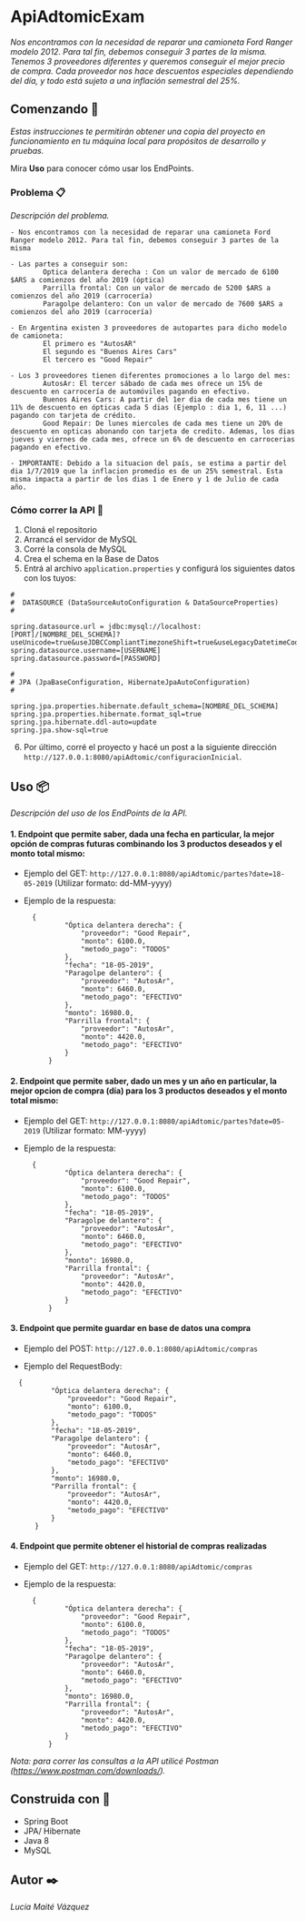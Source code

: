 # ApiAdtomicExam

_Nos encontramos con la necesidad de reparar una camioneta Ford Ranger modelo 2012. Para tal fin, debemos conseguir 3 partes de la misma. Tenemos 3 proveedores diferentes y queremos conseguir el mejor precio de compra._
_Cada proveedor nos hace descuentos especiales dependiendo del día, y todo está sujeto a una inflación semestral del 25%._

## Comenzando 🚀

_Estas instrucciones te permitirán obtener una copia del proyecto en funcionamiento en tu máquina local para propósitos de desarrollo y pruebas._

Mira **Uso** para conocer cómo usar los EndPoints.

### Problema 📋

_Descripción del problema._

```
- Nos encontramos con la necesidad de reparar una camioneta Ford Ranger modelo 2012. Para tal fin, debemos conseguir 3 partes de la misma

- Las partes a conseguir son: 
		Optica delantera derecha : Con un valor de mercado de 6100 $ARS a comienzos del año 2019 (óptica)
		Parrilla frontal: Con un valor de mercado de 5200 $ARS a comienzos del año 2019 (carrocería)
		Paragolpe delantero: Con un valor de mercado de 7600 $ARS a comienzos del año 2019 (carrocería)

- En Argentina existen 3 proveedores de autopartes para dicho modelo de camioneta:
		El primero es "AutosAR"
		El segundo es "Buenos Aires Cars"
		El tercero es "Good Repair"

- Los 3 proveedores tienen diferentes promociones a lo largo del mes:
		AutosAr: El tercer sábado de cada mes ofrece un 15% de descuento en carrocería de automóviles pagando en efectivo.
		Buenos Aires Cars: A partir del 1er dia de cada mes tiene un 11% de descuento en ópticas cada 5 dias (Ejemplo : dia 1, 6, 11 ...) pagando con tarjeta de crédito.
		Good Repair: De lunes miercoles de cada mes tiene un 20% de descuento en opticas abonando con tarjeta de credito. Ademas, los dias jueves y viernes de cada mes, ofrece un 6% de descuento en carrocerias pagando en efectivo.

- IMPORTANTE: Debido a la situacion del país, se estima a partir del dia 1/7/2019 que la inflacion promedio es de un 25% semestral. Esta misma impacta a partir de los dias 1 de Enero y 1 de Julio de cada año.
```

### Cómo correr la API 🔧

1. Cloná el repositorio
2. Arrancá el servidor de MySQL
3. Corré la consola de MySQL
4. Crea el schema en la Base de Datos
5. Entrá al archivo `application.properties` y configurá los siguientes datos con los tuyos:
  ```
  #
  #  DATASOURCE (DataSourceAutoConfiguration & DataSourceProperties)
  #

  spring.datasource.url = jdbc:mysql://localhost:[PORT]/[NOMBRE_DEL_SCHEMA]?useUnicode=true&useJDBCCompliantTimezoneShift=true&useLegacyDatetimeCode=false&serverTimezone=UTC 
  spring.datasource.username=[USERNAME]
  spring.datasource.password=[PASSWORD]

  #
  # JPA (JpaBaseConfiguration, HibernateJpaAutoConfiguration)
  #

  spring.jpa.properties.hibernate.default_schema=[NOMBRE_DEL_SCHEMA]
  spring.jpa.properties.hibernate.format_sql=true
  spring.jpa.hibernate.ddl-auto=update
  spring.jpa.show-sql=true
  ```
6. Por último, corré el proyecto y hacé un post a la siguiente dirección `http://127.0.0.1:8080/apiAdtomic/configuracionInicial`.

## Uso 📦

_Descripción del uso de los EndPoints de la API._

#### 1. Endpoint que permite saber, dada una fecha en particular, la mejor opción de compras futuras combinando los 3 productos deseados y el monto total mismo:

* Ejemplo del GET:
`http://127.0.0.1:8080/apiAdtomic/partes?date=18-05-2019`  (Utilizar formato: dd-MM-yyyy)

* Ejemplo de la respuesta:
  ```
    {
            "Óptica delantera derecha": {
                "proveedor": "Good Repair",
                "monto": 6100.0,
                "metodo_pago": "TODOS"
            },
            "fecha": "18-05-2019",
            "Paragolpe delantero": {
                "proveedor": "AutosAr",
                "monto": 6460.0,
                "metodo_pago": "EFECTIVO"
            },
            "monto": 16980.0,
            "Parrilla frontal": {
                "proveedor": "AutosAr",
                "monto": 4420.0,
                "metodo_pago": "EFECTIVO"
            }
        }
  ```
#### 2. Endpoint que permite saber, dado un mes y un año en particular, la mejor opcion de compra (día) para los 3 productos deseados y el monto total mismo:

*	Ejemplo del GET:
`http://127.0.0.1:8080/apiAdtomic/partes?date=05-2019`  (Utilizar formato: MM-yyyy)

* Ejemplo de la respuesta:
  ```
    {
            "Óptica delantera derecha": {
                "proveedor": "Good Repair",
                "monto": 6100.0,
                "metodo_pago": "TODOS"
            },
            "fecha": "18-05-2019",
            "Paragolpe delantero": {
                "proveedor": "AutosAr",
                "monto": 6460.0,
                "metodo_pago": "EFECTIVO"
            },
            "monto": 16980.0,
            "Parrilla frontal": {
                "proveedor": "AutosAr",
                "monto": 4420.0,
                "metodo_pago": "EFECTIVO"
            }
        }
  ```
#### 3. Endpoint que permite guardar en base de datos una compra

*	Ejemplo del POST:
`http://127.0.0.1:8080/apiAdtomic/compras`

*	Ejemplo del RequestBody:
  ```
    {
            "Óptica delantera derecha": {
                "proveedor": "Good Repair",
                "monto": 6100.0,
                "metodo_pago": "TODOS"
            },
            "fecha": "18-05-2019",
            "Paragolpe delantero": {
                "proveedor": "AutosAr",
                "monto": 6460.0,
                "metodo_pago": "EFECTIVO"
            },
            "monto": 16980.0,
            "Parrilla frontal": {
                "proveedor": "AutosAr",
                "monto": 4420.0,
                "metodo_pago": "EFECTIVO"
            }
        }
  ```
  
#### 4. Endpoint que permite obtener el historial de compras realizadas

*	Ejemplo del GET:
`http://127.0.0.1:8080/apiAdtomic/compras`

* Ejemplo de la respuesta:
  ```
    {
            "Óptica delantera derecha": {
                "proveedor": "Good Repair",
                "monto": 6100.0,
                "metodo_pago": "TODOS"
            },
            "fecha": "18-05-2019",
            "Paragolpe delantero": {
                "proveedor": "AutosAr",
                "monto": 6460.0,
                "metodo_pago": "EFECTIVO"
            },
            "monto": 16980.0,
            "Parrilla frontal": {
                "proveedor": "AutosAr",
                "monto": 4420.0,
                "metodo_pago": "EFECTIVO"
            }
        }
  ```

_Nota: para correr las consultas a la API utilicé Postman (https://www.postman.com/downloads/)._

## Construida con 📌
* Spring Boot
* JPA/ Hibernate
* Java 8
* MySQL

## Autor ✒️

_Lucia Maité Vázquez_
